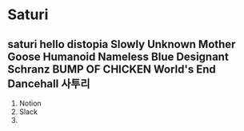 # Saturi
saturi
hello distopia
Slowly
Unknown Mother Goose
Humanoid
Nameless Blue
Designant
Schranz
BUMP OF CHICKEN
World's End Dancehall
사투리
-------------------------------------------------------

1. Notion
2. Slack
3. 

